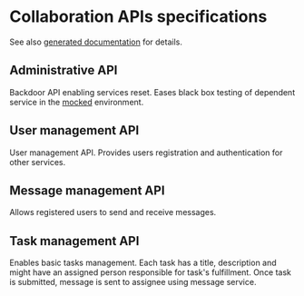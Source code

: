 # Collaboration APIs specifications
See also [generated documentation](https://black32167.github.io/social_api/docs/) for details.

## Administrative API
Backdoor API enabling services reset.
Eases black box testing of dependent service in the [mocked](../server-mocks) environment.

## User management API
User management API. Provides users registration and authentication for other services.

## Message management API
Allows registered users to send and receive messages.

## Task management API
Enables basic tasks management. 
Each task has a title, description and might have an assigned person responsible for task's fulfillment.
Once task is submitted, message is sent to assignee using message service.

